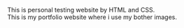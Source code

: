 This is personal testing website by HTML and CSS.
</br>
This is my portfolio website where i use my bother images.